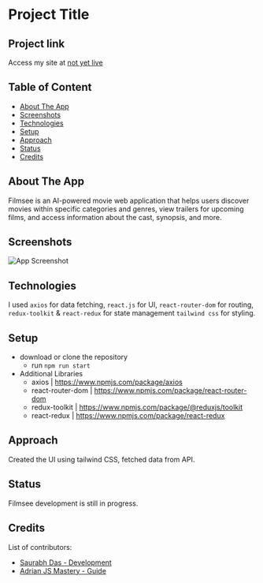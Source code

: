 
# Project Title

## Project link
Access my site at [not yet live](https://suman-saurabh-das.github.io/)

## Table of Content

- [About The App](#about-the-app)
- [Screenshots](#screenshots)
- [Technologies](#technologies)
- [Setup](#setup)
- [Approach](#approach)
- [Status](#status)
- [Credits](#credits)

## About The App
Filmsee is an AI-powered movie web application that helps users discover movies within specific categories and genres, view trailers for upcoming films, and access information about the cast, synopsis, and more.

## Screenshots

![App Screenshot](https://via.placeholder.com/468x300?text=App+Screenshot+Here)

## Technologies
I used `axios` for data fetching, `react.js` for UI, `react-router-dom` for routing, `redux-toolkit` & `react-redux` for state management `tailwind css` for styling.

## Setup
- download or clone the repository
	- run `npm run start`
- Additional Libraries
  - axios | https://www.npmjs.com/package/axios
  - react-router-dom | https://www.npmjs.com/package/react-router-dom
  - redux-toolkit | https://www.npmjs.com/package/@reduxjs/toolkit
  - react-redux | https://www.npmjs.com/package/react-redux

## Approach
Created the UI using tailwind CSS, fetched data from API.

## Status
Filmsee development is still in progress.

## Credits
List of contributors:
- [Saurabh Das - Development](dsumansaurabh@gmail.com)
- [Adrian JS Mastery - Guide](https://www.jsmastery.pro/)
